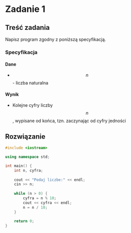 # Zadanie 1

## Treść zadania

Napisz program zgodny z poniższą specyfikacją.

### Specyfikacja

#### Dane

* $$n$$ - liczba naturalna

#### Wynik

* Kolejne cyfry liczby $$n$$, wypisane od końca, tzn. zaczynając od cyfry jedności

## Rozwiązanie

```cpp
#include <iostream>

using namespace std;

int main() {
    int n, cyfra;
    
    cout << "Podaj liczbe:" << endl;
    cin >> n;
    
    while (n > 0) {
        cyfra = n % 10;
        cout << cyfra << endl;
        n = n / 10;
    }
    
    return 0;
}
```
